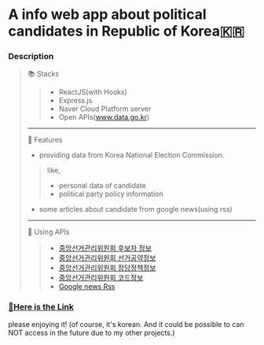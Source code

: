 # A info web app about political candidates in Republic of Korea🇰🇷

### Description
> 📚 Stacks
>>- ReactJS(with Hooks)
>>- Express.js
>>- Naver Cloud Platform server
>>- Open APIs(www.data.go.kr)
> ---
> 🚀 Features
>- providing data from Korea National Election Commission.
>>like,
>>- personal data of candidate
>>- political party policy information
>- some articles about candidate from google news(using rss)
> ---
> 📎 Using APIs
>>- [중앙선거관리위원회 후보자 정보](https://www.data.go.kr/tcs/dss/selectApiDataDetailView.do?publicDataPk=15000908) 
>>- [중앙선거관리위원회 선거공약정보](https://www.data.go.kr/tcs/dss/selectApiDataDetailView.do?publicDataPk=15040587)
>>- [중앙선거관리위원회 정당정책정보](https://www.data.go.kr/tcs/dss/selectApiDataDetailView.do?publicDataPk=15040588)
>>- [중앙선거관리위원회 코드정보](https://www.data.go.kr/tcs/dss/selectApiDataDetailView.do?publicDataPk=15000897)
>>- [Google news Rss](https://news.google.com/rss)
<!--
> 🧱 Structure of this project
>> app/
>>> app.js `this one is real server. excute this with nohup command for background precessing`
>>> build/ `index.html and static files`
>>>> index.html
>>>> static/
>>> servers/ `API servers. Because of CORS, I can't use APIs in FE directly. So, this one make it happen.`
>>>> server.js
>>>> routes/
-->
### [📌Here is the Link](http://www.jinwangmok.com) 
please enjoying it!
(of course, it's korean. And it could be possible to can NOT access in the future due to my other projects.)
